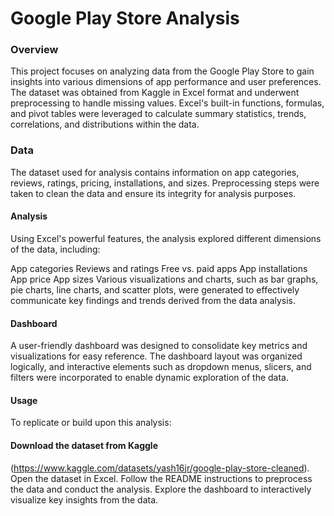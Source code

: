 # Google Play Store Analysis
### Overview
This project focuses on analyzing data from the Google Play Store to gain insights into various dimensions of app performance and user preferences. The dataset was obtained from Kaggle in Excel format and underwent preprocessing to handle missing values. Excel's built-in functions, formulas, and pivot tables were leveraged to calculate summary statistics, trends, correlations, and distributions within the data.

### Data
The dataset used for analysis contains information on app categories, reviews, ratings, pricing, installations, and sizes. Preprocessing steps were taken to clean the data and ensure its integrity for analysis purposes.

#### Analysis
Using Excel's powerful features, the analysis explored different dimensions of the data, including:

App categories
Reviews and ratings
Free vs. paid apps
App installations
App price
App sizes
Various visualizations and charts, such as bar graphs, pie charts, line charts, and scatter plots, were generated to effectively communicate key findings and trends derived from the data analysis.

#### Dashboard
A user-friendly dashboard was designed to consolidate key metrics and visualizations for easy reference. The dashboard layout was organized logically, and interactive elements such as dropdown menus, slicers, and filters were incorporated to enable dynamic exploration of the data.

#### Usage
To replicate or build upon this analysis:

#### Download the dataset from Kaggle 
(https://www.kaggle.com/datasets/yash16jr/google-play-store-cleaned).
Open the dataset in Excel.
Follow the README instructions to preprocess the data and conduct the analysis.
Explore the dashboard to interactively visualize key insights from the data.


